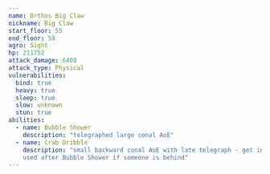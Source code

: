```yaml
---
name: Orthos Big Claw
nickname: Big Claw
start_floor: 55
end_floor: 58
agro: Sight
hp: 211752
attack_damage: 6408
attack_type: Physical
vulnerabilities:
  bind: true
  heavy: true
  sleep: true
  slow: unknown
  stun: true
abilities:
  - name: Bubble Shower
    description: "telegraphed large conal AoE"
  - name: Crab Dribble
    description: "small backward conal AoE with late telegraph - get in front;
    used after Bubble Shower if someone is behind"
---
```

